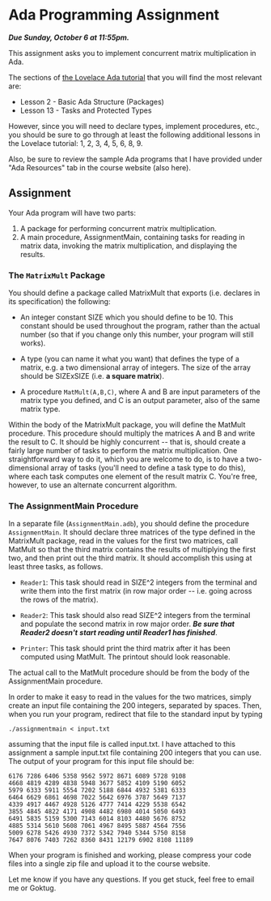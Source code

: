 # Ada Programming Assignment

***Due Sunday, October 6 at 11:55pm.***

This assignment asks you to implement concurrent matrix multiplication in Ada.

The sections of 
[the Lovelace Ada tutorial](https://dwheeler.com/lovelace/master.htm) 
that you will find the most relevant are:

- Lesson 2 - Basic Ada Structure (Packages)
- Lesson 13 - Tasks and Protected Types

However, since you will need to declare types, implement procedures, etc., you 
should be sure to go through at least the following additional lessons in the 
Lovelace tutorial: 1, 2, 3, 4, 5, 6, 8, 9.

Also, be sure to review the sample Ada programs that I have provided under "Ada 
Resources" tab in the course website (also here).

## Assignment

Your Ada program will have two parts:

1. A package for performing concurrent matrix multiplication.
2. A main procedure, AssignmentMain, containing tasks for reading in matrix 
   data, invoking the matrix multiplication, and displaying the results.

### The `MatrixMult` Package

You should define a package called MatrixMult that exports (i.e. declares in its 
specification) the following:

- An integer constant SIZE which you should define to be 10. This constant 
  should be used throughout the program, rather than the actual number (so that 
  if you change only this number, your program will still works).

- A type (you can name it what you want) that defines the type of a matrix, 
  e.g. a two dimensional array of integers. The size of the array should be 
  SIZExSIZE (i.e. **a square matrix**).

- A procedure `MatMult(A,B,C)`, where A and B are input parameters of the matrix 
  type you defined, and C is an output parameter, also of the same matrix type.

Within the body of the MatrixMult package, you will define the MatMult procedure. 
This procedure should multiply the matrices A and B and write the result to C. It 
should be highly concurrent -- that is, should create a fairly large number of 
tasks to perform the matrix multiplication. One straightforward way to do it, 
which you are welcome to do, is to have a two-dimensional array of tasks (you'll 
need to define a task type to do this), where each task computes one element of 
the result matrix C. You're free, however, to use an alternate concurrent 
algorithm.

### The AssignmentMain Procedure

In a separate file (`AssignmentMain.adb`), you should define the procedure 
`AssignmentMain`. It should declare three matrices of the type defined in the 
MatrixMult package, read in the values for the first two matrices, call MatMult 
so that the third matrix contains the results of multiplying the first two, and 
then print out the third matrix. It should accomplish this using at least three 
tasks, as follows.

- `Reader1`: This task should read in SIZE^2 integers from the terminal and write 
  them into the first matrix (in row major order -- i.e. going across the rows 
  of the matrix).

- `Reader2`: This task should also read SIZE^2 integers from the terminal and 
  populate the second matrix in row major order. _**Be sure that Reader2 doesn't**_
  _**start reading until Reader1 has finished**_.

- `Printer`: This task should print the third matrix after it has been computed 
  using MatMult. The printout should look reasonable.

The actual call to the MatMult procedure should be from the body of the 
AssignmentMain procedure.

In order to make it easy to read in the values for the two matrices, simply 
create an input file containing the 200 integers, separated by spaces. Then, 
when you run your program, redirect that file to the standard input by typing

`./assignmentmain < input.txt`

assuming that the input file is called input.txt. I have attached to this 
assignment a sample input.txt file containing 200 integers that you can use. The 
output of your program for this input file should be:

```
6176 7286 6406 5358 9562 5972 8671 6089 5728 9108
4668 4819 4289 4838 5948 3677 5852 4109 5190 6052
5979 6333 5911 5554 7202 5188 6844 4932 5381 6333
6464 6629 6861 4698 7022 5642 6976 3787 5649 7137
4339 4917 4467 4928 5126 4777 7414 4229 5538 6542
3855 4845 4822 4171 4908 4482 6980 4014 5050 6493
6491 5835 5159 5300 7143 6014 8103 4480 5676 8752
4885 5314 5610 5608 7061 4967 8495 5887 4564 7556
5009 6278 5426 4930 7372 5342 7940 5344 5750 8158
7647 8076 7403 7262 8360 8431 12179 6902 8108 11189
```

When your program is finished and working, please compress your code files into 
a single zip file and upload it to the course website.

Let me know if you have any questions. If you get stuck, feel free to email me 
or Goktug.
